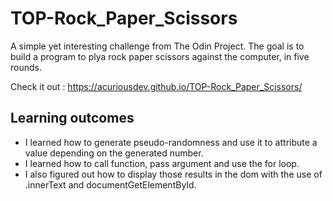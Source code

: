 # TOP-Rock_Paper_Scissors

A simple yet interesting challenge from The Odin Project. The goal is to build a program to plya rock paper scissors against the computer, in five rounds.

Check it out : https://acuriousdev.github.io/TOP-Rock_Paper_Scissors/

## Learning outcomes

- I learned how to generate pseudo-randomness and use it to attribute a value depending on the generated number.
- I learned how to call function, pass argument and use the for loop.
- I also figured out how to display those results in the dom with the use of .innerText and documentGetElementById.
